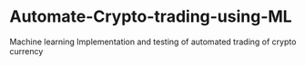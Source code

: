 # Automate-Crypto-trading-using-ML
Machine learning Implementation and testing of automated trading of crypto currency
